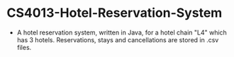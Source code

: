 # CS4013-Hotel-Reservation-System
- A hotel reservation system, written in Java, for a hotel chain "L4" which has 3 hotels. Reservations, stays and cancellations are stored in .csv files.
